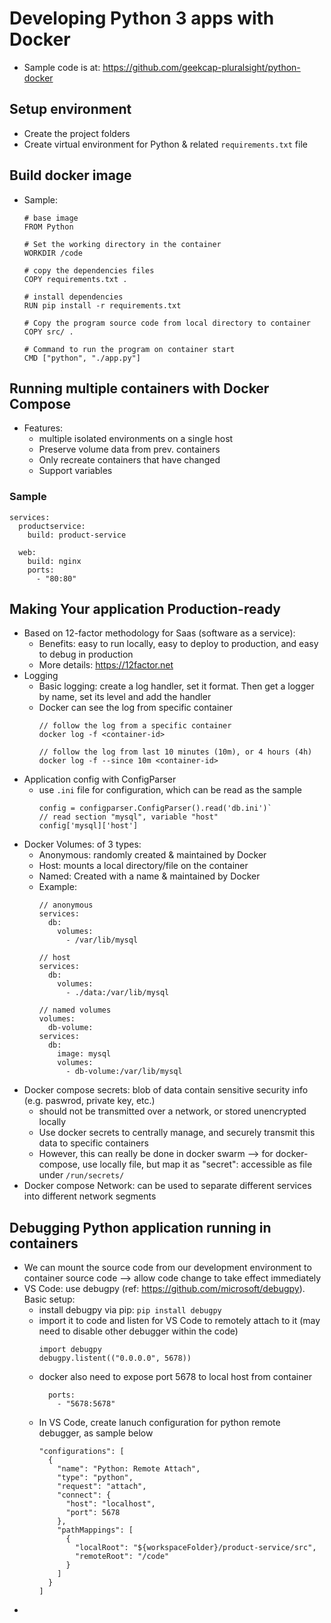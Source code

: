 # Developing Python 3 apps with Docker
  - Sample code is at: https://github.com/geekcap-pluralsight/python-docker 
  
## Setup environment
  - Create the project folders
  - Create virtual environment for Python & related `requirements.txt` file
  
## Build docker image
  - Sample:
    ```
    # base image
    FROM Python
    
    # Set the working directory in the container
    WORKDIR /code
    
    # copy the dependencies files
    COPY requirements.txt .
    
    # install dependencies
    RUN pip install -r requirements.txt
    
    # Copy the program source code from local directory to container
    COPY src/ .
    
    # Command to run the program on container start
    CMD ["python", "./app.py"]
    ```

## Running multiple containers with Docker Compose
  - Features:
    + multiple isolated environments on a single host
    + Preserve volume data from prev. containers
    + Only recreate containers that have changed
    + Support variables

### Sample 
```
services:
  productservice:
    build: product-service
  
  web:
    build: nginx
    ports:
      - "80:80"
```



## Making Your application Production-ready
  - Based on 12-factor methodology for Saas (software as a service): 
    + Benefits: easy to run locally, easy to deploy to production, and easy to debug in production
    + More details: https://12factor.net
  - Logging
    + Basic logging: create a log handler, set it format. Then get a logger by name, set its level and add the handler
    + Docker can see the log from specific container
      ```
      // follow the log from a specific container
      docker log -f <container-id>
      
      // follow the log from last 10 minutes (10m), or 4 hours (4h)
      docker log -f --since 10m <container-id>
      ```
  - Application config with ConfigParser
    + use `.ini` file for configuration, which can be read as the sample
      ```
      config = configparser.ConfigParser().read('db.ini')`
      // read section "mysql", variable "host"
      config['mysql]['host']
      ```
  - Docker Volumes: of 3 types:
    + Anonymous: randomly created & maintained by Docker
    + Host: mounts a local directory/file on the container
    + Named: Created with a name & maintained by Docker
    + Example:
      ```
      // anonymous
      services:
        db:
          volumes:
            - /var/lib/mysql

      // host
      services:
        db:
          volumes:
            - ./data:/var/lib/mysql
      
      // named volumes
      volumes:
        db-volume:
      services:
        db:
          image: mysql
          volumes:
            - db-volume:/var/lib/mysql

      ```
  - Docker compose secrets: blob of data contain sensitive security info (e.g. paswrod, private key, etc.)
    + should not be transmitted over a network, or stored unencrypted locally
    + Use docker secrets to centrally manage, and securely transmit this data to specific containers
    + However, this can really be done in docker swarm --> for docker-compose, use locally file, but map it as "secret": accessible as file under `/run/secrets/`
  - Docker compose Network: can be used to separate different services into different network segments

## Debugging Python application running in containers
  - We can mount the source code from our development environment to container source code --> allow code change to take effect immediately
  - VS Code: use debugpy (ref: https://github.com/microsoft/debugpy). Basic setup:
    + install debugpy via pip: `pip install debugpy`
    + import it to code and listen for VS Code to remotely attach to it (may need to disable other debugger within the code)
      ```
      import debugpy
      debugpy.listent(("0.0.0.0", 5678))
      ```
    + docker also need to expose port 5678 to local host from container
      ```
        ports:
          - "5678:5678"
      ```
    + In VS Code, create lanuch configuration for python remote debugger, as sample below
      ```
      "configurations": [
        {
          "name": "Python: Remote Attach",
          "type": "python",
          "request": "attach",
          "connect": {
            "host": "localhost",
            "port": 5678
          },
          "pathMappings": [
            {
              "localRoot": "${workspaceFolder}/product-service/src",
              "remoteRoot": "/code"
            }
          ]
        }
      ]
      ```
  -
 